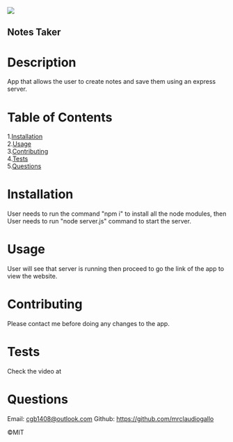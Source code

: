 
![](https://img.shields.io/badge/License-MIT-green)

## Notes Taker
  
# Description
App that allows the user to create notes and save them using an express server.

# Table of Contents<br>

1.[Installation](#installation)<br>
2.[Usage](#usage)<br>
3.[Contributing](#contributing)<br>
4.[Tests](#tests)<br>
5.[Questions](#questions)<br>

# Installation
User needs to run the command "npm i" to install all the node modules, then User needs to run "node server.js" command to start the server.

# Usage
User will see that server is running then proceed to go the link of the app to view the website.

# Contributing
Please contact me before doing any changes to the app.

# Tests
Check the video at

# Questions
Email: cgb1408@outlook.com
Github: https://github.com/mrclaudiogallo

©MIT
